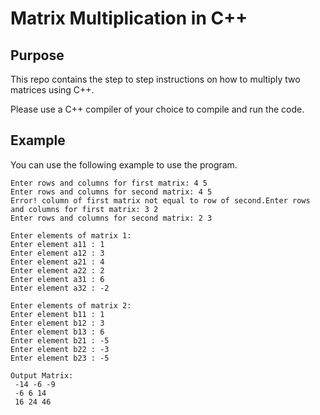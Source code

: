 # Matrix Multiplication in C++

## Purpose
This repo contains the step to step instructions on how to
multiply two matrices using C++.

Please use a C++ compiler of your choice to compile and run 
the code.

## Example
You can use the following example to use the program.


```{r}
Enter rows and columns for first matrix: 4 5
Enter rows and columns for second matrix: 4 5
Error! column of first matrix not equal to row of second.Enter rows and columns for first matrix: 3 2
Enter rows and columns for second matrix: 2 3

Enter elements of matrix 1:
Enter element a11 : 1
Enter element a12 : 3
Enter element a21 : 4
Enter element a22 : 2
Enter element a31 : 6
Enter element a32 : -2

Enter elements of matrix 2:
Enter element b11 : 1
Enter element b12 : 3
Enter element b13 : 6
Enter element b21 : -5
Enter element b22 : -3
Enter element b23 : -5

Output Matrix: 
 -14 -6 -9
 -6 6 14
 16 24 46

```
